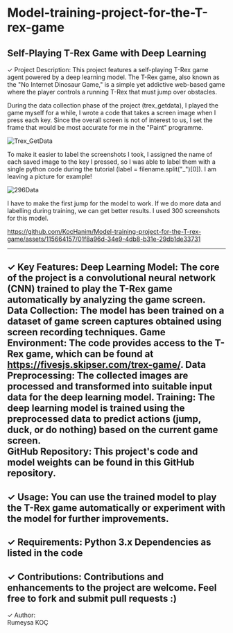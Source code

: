 # Model-training-project-for-the-T-rex-game
Self-Playing T-Rex Game with Deep Learning  
--------------------------------------------------------------------------------------------------
✓ Project Description: 
This project features a self-playing T-Rex game agent powered by a deep learning model. 
The T-Rex game, also known as the "No Internet Dinosaur Game," is a simple yet addictive web-based game where the player controls a running T-Rex that must jump over obstacles.
 
During the data collection phase of the project (trex_getdata), I played the game myself for a while, I wrote a code that takes a screen image when I press each key.
Since the overall screen is not of interest to us, I set the frame that would be most accurate for me in the "Paint" programme.

![Trex_GetData](https://github.com/KocHanim/Model-training-project-for-the-T-rex-game/assets/115664157/7f53092d-a0ab-45bb-ab56-e832494a49eb)

To make it easier to label the screenshots I took, I assigned the name of each saved image to the key I pressed, so I was able to label them with a single python code during the tutorial (label = filename.split("_")[0]). I am leaving a picture for example!

![296Data](https://github.com/KocHanim/Model-training-project-for-the-T-rex-game/assets/115664157/fa623cf8-6a9e-4245-b400-4da36b9809e9)


I have to make the first jump for the model to work. 
If we do more data and labelling during training, we can get better results. I used 300 screenshots for this model.

https://github.com/KocHanim/Model-training-project-for-the-T-rex-game/assets/115664157/01f8a96d-34e9-4db8-b31e-29db1de33731

--------------------------------------------------------------------------------------------------
✓ Key Features: 
Deep Learning Model: The core of the project is a convolutional neural network (CNN) trained to play the T-Rex game automatically by analyzing the game screen. 
Data Collection: The model has been trained on a dataset of game screen captures obtained using screen recording techniques.
Game Environment: The code provides access to the T-Rex game, which can be found at https://fivesjs.skipser.com/trex-game/. 
Data Preprocessing: The collected images are processed and transformed into suitable input data for the deep learning model.
Training: The deep learning model is trained using the preprocessed data to predict actions (jump, duck, or do nothing) based on the current game screen.  
GitHub Repository: This project's code and model weights can be found in this GitHub repository.
--------------------------------------------------------------------------------------------------
✓ Usage: 
You can use the trained model to play the T-Rex game automatically or experiment with the model for further improvements.
--------------------------------------------------------------------------------------------------
✓ Requirements: 
Python 3.x Dependencies as listed in the code
--------------------------------------------------------------------------------------------------
✓ Contributions: 
Contributions and enhancements to the project are welcome. Feel free to fork and submit pull requests :)
--------------------------------------------------------------------------------------------------
✓ Author:  
Rumeysa KOÇ
